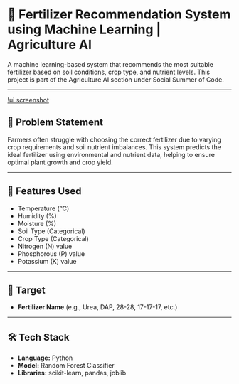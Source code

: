 # 🌾 Fertilizer Recommendation System using Machine Learning | Agriculture AI

A machine learning-based system that recommends the most suitable fertilizer based on soil conditions, crop type, and nutrient levels. This project is part of the Agriculture AI section under Social Summer of Code.

---
[!ui screenshot](assets/image.png)

## 📌 Problem Statement

Farmers often struggle with choosing the correct fertilizer due to varying crop requirements and soil nutrient imbalances. This system predicts the ideal fertilizer using environmental and nutrient data, helping to ensure optimal plant growth and crop yield.

---

## 🧾 Features Used

- Temperature (°C)
- Humidity (%)
- Moisture (%)
- Soil Type (Categorical)
- Crop Type (Categorical)
- Nitrogen (N) value
- Phosphorous (P) value
- Potassium (K) value

---

## 🎯 Target

- **Fertilizer Name** (e.g., Urea, DAP, 28-28, 17-17-17, etc.)

---

## 🛠️ Tech Stack

- **Language:** Python
- **Model:** Random Forest Classifier
- **Libraries:** scikit-learn, pandas, joblib


